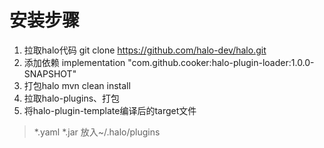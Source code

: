 # 安装步骤
1. 拉取halo代码
git clone https://github.com/halo-dev/halo.git
2. 添加依赖
implementation "com.github.cooker:halo-plugin-loader:1.0.0-SNAPSHOT"
3. 打包halo
mvn clean install
4. 拉取halo-plugins、打包
5. 将halo-plugin-template编译后的target文件
  > *.yaml
  > *.jar
  放入~/.halo/plugins
